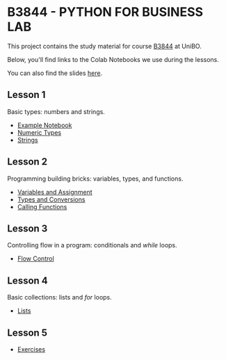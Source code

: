 # B3844 - PYTHON FOR BUSINESS LAB

This project contains the study material for course [B3844](https://www.unibo.it/it/didattica/insegnamenti/insegnamento/2023/498527) at UniBO.

Below, you'll find links to the Colab Notebooks we use during the lessons.

You can also find the slides [here](https://github.com/nusco/python-unibo/tree/main/slides).

## Lesson 1

Basic types: numbers and strings.

* [Example Notebook](https://colab.research.google.com/drive/1sn0WoCjkyXYWrlqDqVkBTkOabNrpvJpO?usp=sharing)
* [Numeric Types](https://colab.research.google.com/drive/1J60qwVDosBBzm68Y0_E9-lQoJEJ1Tcru?usp=sharing)
* [Strings](https://colab.research.google.com/drive/18rHLPPqsBqmmsU7lSFdOwhCcTu2T_n7j?usp=sharing)

## Lesson 2

Programming building bricks: variables, types, and functions.

* [Variables and Assignment](https://colab.research.google.com/drive/130mCdixMCivT0HyGysj9Uu964aTAUMWo?usp=sharing)
* [Types and Conversions](https://colab.research.google.com/drive/17fI38CinpEAc4g-2G9FzRmmaiXKi8J_t?usp=sharing)
* [Calling Functions](https://colab.research.google.com/drive/1kUvRuwcltvr4f15RtC4pAxuxXodnMPKN?usp=sharing)

## Lesson 3

Controlling flow in a program: conditionals and _while_ loops.

* [Flow Control](https://colab.research.google.com/drive/1-5YYVnIi3lK0Wmi9pipzvgKgYHSmYYiP?usp=sharing)

## Lesson 4

Basic collections: lists and _for_ loops.

* [Lists](https://colab.research.google.com/drive/1Zpa3zleWmsde7OAcDFifcY7wqGr-nR8W?usp=sharing)

## Lesson 5

* [Exercises](https://colab.research.google.com/drive/14B7UdUFU6uE3gjw1v-tSH3yivlfjKfLU?usp=sharing)
